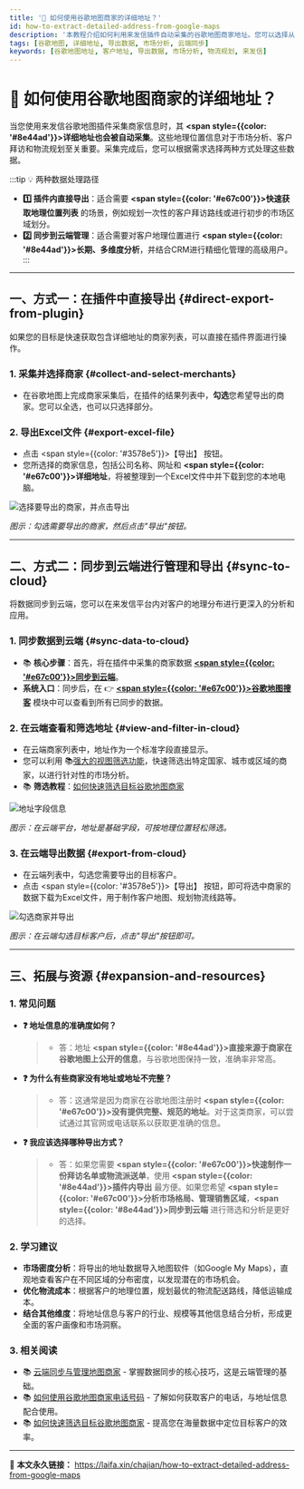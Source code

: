 ```yaml
---
title: '📍 如何使用谷歌地图商家的详细地址？'
id: how-to-extract-detailed-address-from-google-maps
description: '本教程介绍如何利用来发信插件自动采集的谷歌地图商家地址。您可以选择从插件快速导出，或同步到云端进行高级分析和管理，为市场布局、客户拜访和物流规划提供数据支持。'
tags: [谷歌地图, 详细地址, 导出数据, 市场分析, 云端同步]
keywords: [谷歌地图地址, 客户地址, 导出数据, 市场分析, 物流规划, 来发信]
---
```


# 📍 如何使用谷歌地图商家的详细地址？

当您使用来发信谷歌地图插件采集商家信息时，其 **<span style={{color: '#8e44ad'}}>详细地址也会被自动采集</span>**。这些地理位置信息对于市场分析、客户拜访和物流规划至关重要。采集完成后，您可以根据需求选择两种方式处理这些数据。

:::tip 💡 两种数据处理路径

- **1️⃣ 插件内直接导出**：适合需要 **<span style={{color: '#e67c00'}}>快速获取地理位置列表</span>** 的场景，例如规划一次性的客户拜访路线或进行初步的市场区域划分。
- **2️⃣ 同步到云端管理**：适合需要对客户地理位置进行 **<span style={{color: '#8e44ad'}}>长期、多维度分析</span>**，并结合CRM进行精细化管理的高级用户。
  :::

---

## 一、方式一：在插件中直接导出 {#direct-export-from-plugin}

如果您的目标是快速获取包含详细地址的商家列表，可以直接在插件界面进行操作。

### 1. 采集并选择商家 {#collect-and-select-merchants}

- 在谷歌地图上完成商家采集后，在插件的结果列表中，**勾选**您希望导出的商家。您可以全选，也可以只选择部分。

### 2. 导出Excel文件 {#export-excel-file}

- 点击 <span style={{color: '#3578e5'}}>【导出】</span> 按钮。
- 您所选择的商家信息，包括公司名称、网址和 **<span style={{color: '#e67c00'}}>详细地址</span>**，将被整理到一个Excel文件中并下载到您的本地电脑。

![选择要导出的商家，并点击导出](https://cos.files.maozhishi.com/data/web/web-files/img/20250619005021.png)

_图示：勾选需要导出的商家，然后点击"导出"按钮。_

---

## 二、方式二：同步到云端进行管理和导出 {#sync-to-cloud}

将数据同步到云端，您可以在来发信平台内对客户的地理分布进行更深入的分析和应用。

### 1. 同步数据到云端 {#sync-data-to-cloud}

- 📚 **核心步骤**：首先，将在插件中采集的商家数据 [**<span style={{color: '#e67c00'}}>同步到云端</span>**](./cloud-synchronize-merchants-and-centralized-data-management)。
- **系统入口**：同步后，在 👉 [**<span style={{color: '#e67c00'}}>谷歌地图搜客</span>**](https://web.laifaxin.com/search/google-map) 模块中可以查看到所有已同步的数据。

### 2. 在云端查看和筛选地址 {#view-and-filter-in-cloud}

- 在云端商家列表中，地址作为一个标准字段直接显示。
- 您可以利用 📚[强大的视图筛选功能](../zhinan/filter-search-results)，快速筛选出特定国家、城市或区域的商家，以进行针对性的市场分析。
- 📚 **筛选教程**：[如何快速筛选目标谷歌地图商家](./how-to-quickly-filter-target-google-maps-businesses)

![地址字段信息](https://cos.files.maozhishi.com/data/web/web-files/img/20250619005504.png)

_图示：在云端平台，地址是基础字段，可按地理位置轻松筛选。_

### 3. 在云端导出数据 {#export-from-cloud}

- 在云端列表中，勾选您需要导出的目标客户。
- 点击 <span style={{color: '#3578e5'}}>【导出】</span> 按钮，即可将选中商家的数据下载为Excel文件，用于制作客户地图、规划物流线路等。

![勾选商家并导出](https://cos.files.maozhishi.com/data/web/web-files/img/20250619005256.png)

_图示：在云端勾选目标客户后，点击"导出"按钮即可。_

---

## 三、拓展与资源 {#expansion-and-resources}

### 1. 常见问题

- **❓ 地址信息的准确度如何？**

  > - 答：地址 **<span style={{color: '#8e44ad'}}>直接来源于商家在谷歌地图上公开的信息</span>**，与谷歌地图保持一致，准确率非常高。

- **❓ 为什么有些商家没有地址或地址不完整？**

  > - 答：这通常是因为商家在谷歌地图注册时 **<span style={{color: '#e67c00'}}>没有提供完整、规范的地址</span>**。对于这类商家，可以尝试通过其官网或电话联系以获取更准确的信息。

- **❓ 我应该选择哪种导出方式？**
  > - 答：如果您需要 **<span style={{color: '#e67c00'}}>快速制作一份拜访名单或物流派送单</span>**，使用 **<span style={{color: '#8e44ad'}}>插件内导出</span>** 最方便。如果您希望 **<span style={{color: '#e67c00'}}>分析市场格局、管理销售区域</span>**，**<span style={{color: '#8e44ad'}}>同步到云端</span>** 进行筛选和分析是更好的选择。

### 2. 学习建议

- **市场密度分析**：将导出的地址数据导入地图软件（如Google My Maps），直观地查看客户在不同区域的分布密度，以发现潜在的市场机会。
- **优化物流成本**：根据客户的地理位置，规划最优的物流配送路线，降低运输成本。
- **结合其他维度**：将地址信息与客户的行业、规模等其他信息结合分析，形成更全面的客户画像和市场洞察。

### 3. 相关阅读

- 📚 [云端同步与管理地图商家](./cloud-synchronize-merchants-and-centralized-data-management) - 掌握数据同步的核心技巧，这是云端管理的基础。
- 📚 [如何使用谷歌地图商家电话号码](./how-to-extract-phone-number-from-google-maps) - 了解如何获取客户的电话，与地址信息配合使用。
- 📚 [如何快速筛选目标谷歌地图商家](./how-to-quickly-filter-target-google-maps-businesses) - 提高您在海量数据中定位目标客户的效率。

---

🔗 **本文永久链接：** https://laifa.xin/chajian/how-to-extract-detailed-address-from-google-maps
